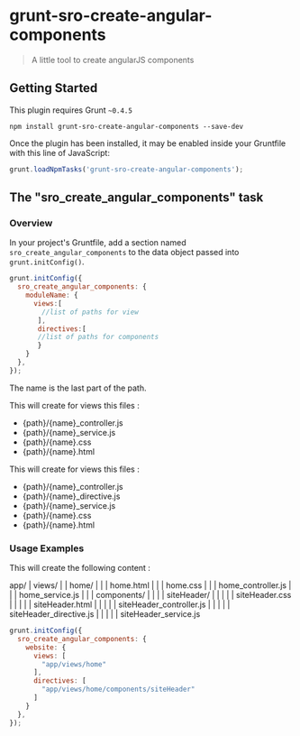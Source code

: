 # grunt-sro-create-angular-components

> A little tool to create angularJS  components

## Getting Started
This plugin requires Grunt `~0.4.5`

```shell
npm install grunt-sro-create-angular-components --save-dev
```

Once the plugin has been installed, it may be enabled inside your Gruntfile with this line of JavaScript:

```js
grunt.loadNpmTasks('grunt-sro-create-angular-components');
```

## The "sro_create_angular_components" task

### Overview
In your project's Gruntfile, add a section named `sro_create_angular_components` to the data object passed into `grunt.initConfig()`.

```js
grunt.initConfig({
  sro_create_angular_components: {
    moduleName: {
      views:[
        //list of paths for view
       ],
       directives:[
       //list of paths for components
       }
    }
  },
});
```

The name is the last part of the path.

This will create for views this files :
- {path}/{name}_controller.js
- {path}/{name}_service.js
- {path}/{name}.css
- {path}/{name}.html

This will create for views this files :
- {path}/{name}_controller.js
- {path}/{name}_directive.js
- {path}/{name}_service.js
- {path}/{name}.css
- {path}/{name}.html

### Usage Examples

This will create the following content :

app/
 | views/
 |  | home/
 |  |  | home.html
 |  |  | home.css
 |  |  | home_controller.js
 |  |  | home_service.js
 |  |  | components/
 |  |  |  | siteHeader/
 |  |  |  |  | siteHeader.css
 |  |  |  |  | siteHeader.html
 |  |  |  |  | siteHeader_controller.js
 |  |  |  |  | siteHeader_directive.js
 |  |  |  |  | siteHeader_service.js

```js
grunt.initConfig({
  sro_create_angular_components: {
    website: {
      views: [
        "app/views/home"
      ],
      directives: [
        "app/views/home/components/siteHeader"
      ]
    }
  },
});
```
